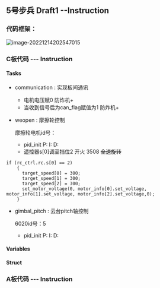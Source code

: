 ## 5号步兵 Draft1 --Instruction

### 代码框架：

![image-20221214202547015](C:\Users\Max\Desktop\image-20221214202547015.png)

### C板代码 --- Instruction

#### Tasks

+ communication : 实现板间通讯

  + 电机电压赋0 防炸机+
  + 当收到信号后为can_flag赋值为1 防炸机+

+ weopen : 摩擦轮控制

  摩擦轮电机id号：

  + pid_init   P:       I:      D:
  + 遥控器s[0]调至挡位2 开火 3508 ~~全速旋转~~ 

```
if (rc_ctrl.rc.s[0] == 2)
    {
      target_speed[0] = 300;
      target_speed[1] = 300;
      target_speed[2] = 300;
      set_motor_voltage(0, motor_info[0].set_voltage, motor_info[1].set_voltage, motor_info[2].set_voltage,0);
    }
```

+ gimbal_pitch : 云台pitch轴控制

  6020id号：5

  + pid_init   P:       I:      D:

#### Variables

#### Struct

### A板代码 --- Instruction


